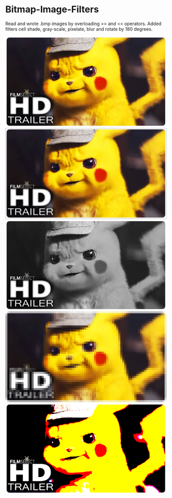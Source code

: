 # Bitmap-Image-Filters
Read and wrote .bmp images by overloading >> and << operators. Added filters cell shade, gray-scale, pixelate, blur and rotate by 180 degrees.

![](pikachu.bmp)
![](pikachu_blur.bmp)
![](pikachu_gray.bmp)
![](pikachu_pixel.bmp)
![](pikachu_cell.bmp)
